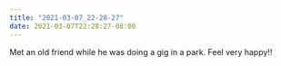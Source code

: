 ```yaml
---
title: "2021-03-07_22-28-27"
date: 2021-03-07T22:28:27-08:00
---
```


Met an old friend while he was doing a gig in a park. Feel very happy!!
